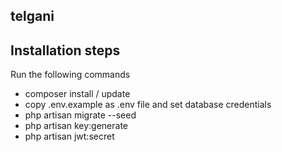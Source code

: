 ## telgani

## Installation steps
Run the following commands

- composer install / update
- copy .env.example as .env file and set database credentials
- php artisan migrate --seed
- php artisan key:generate
- php artisan jwt:secret
